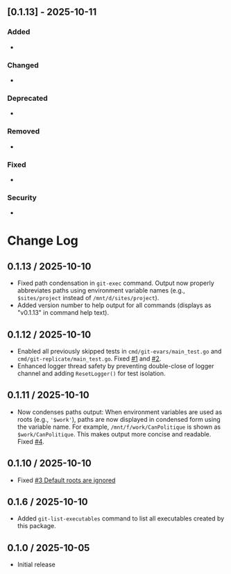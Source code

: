 ## [0.1.13] - 2025-10-11

### Added
- 

### Changed
- 

### Deprecated
- 

### Removed
- 

### Fixed
- 

### Security
- 

# Change Log

## 0.1.13 / 2025-10-10

- Fixed path condensation in `git-exec` command. Output now properly abbreviates paths using environment variable names
  (e.g., `$sites/project` instead of `/mnt/d/sites/project`).
- Added version number to help output for all commands (displays as "v0.1.13" in command help text).

## 0.1.12 / 2025-10-10

- Enabled all previously skipped tests in `cmd/git-evars/main_test.go` and `cmd/git-replicate/main_test.go`.
  Fixed [#1](https://github.com/mslinn/git_tree_go/issues/1) and [#2](https://github.com/mslinn/git_tree_go/issues/2).
- Enhanced logger thread safety by preventing double-close of logger channel and adding `ResetLogger()` for test isolation.


## 0.1.11 / 2025-10-10

- Now condenses paths output: When environment variables are used as roots (e.g., `'$work'`),
  paths are now displayed in condensed form using the variable name. For example,
  `/mnt/f/work/CanPolitique` is shown as `$work/CanPolitique`. This makes output more concise
  and readable. Fixed [#4](https://github.com/mslinn/git_tree_go/issues/4).


## 0.1.10 / 2025-10-10

- Fixed [#3 Default roots are ignored](https://github.com/mslinn/git_tree_go/issues/3)


## 0.1.6 / 2025-10-10

- Added `git-list-executables` command to list all executables created by this package.


## 0.1.0 / 2025-10-05

- Initial release

